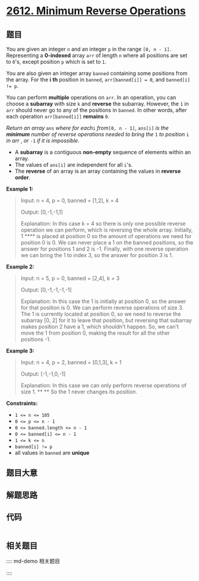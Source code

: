 # [2612. Minimum Reverse Operations](https://leetcode.com/problems/minimum-reverse-operations/)

## 题目

You are given an integer `n` and an integer `p` in the range `[0, n - 1]`.
Representing a **0-indexed** array `arr` of length `n` where all positions are
set to `0`'s, except position `p` which is set to `1`.

You are also given an integer array `banned` containing some positions from
the array. For the **i** **th** position in `banned`, `arr[banned[i]] = 0`,
and `banned[i] != p`.

You can perform **multiple** operations on `arr`. In an operation, you can
choose a **subarray** with size `k` and **reverse** the subarray. However, the
`1` in `arr` should never go to any of the positions in `banned`. In other
words, after each operation `arr[banned[i]]` **remains** `0`.

_Return an array_ `ans` _where_ _for each_`i` _from_`[0, n - 1]`, `ans[i]` _is
the **minimum** number of reverse operations needed to bring the_ `1` _to
position_ `i` _in arr_ , _or_ `-1` _if it is impossible_.

  * A **subarray** is a contiguous **non-empty** sequence of elements within an array.
  * The values of `ans[i]` are independent for all `i`'s.
  * The **reverse** of an array is an array containing the values in **reverse order**.



**Example 1:**

> Input: n = 4, p = 0, banned = [1,2], k = 4
> 
> Output: [0,-1,-1,1]
> 
> Explanation: In this case k = 4 so there is only one possible reverse operation we can perform, which is reversing the whole array. Initially, 1 **** is placed at position 0 so the amount of operations we need for position 0 is 0. We can never place a 1 on the banned positions, so the answer for positions 1 and 2 is -1. Finally, with one reverse operation we can bring the 1 to index 3, so the answer for position 3 is 1. 

**Example 2:**

> Input: n = 5, p = 0, banned = [2,4], k = 3
> 
> Output: [0,-1,-1,-1,-1]
> 
> Explanation: In this case the 1 is initially at position 0, so the answer for that position is 0. We can perform reverse operations of size 3. The 1 is currently located at position 0, so we need to reverse the subarray [0, 2] for it to leave that position, but reversing that subarray makes position 2 have a 1, which shouldn't happen. So, we can't move the 1 from position 0, making the result for all the other positions -1. 

**Example 3:**

> Input: n = 4, p = 2, banned = [0,1,3], k = 1
> 
> Output: [-1,-1,0,-1]
> 
> Explanation: In this case we can only perform reverse operations of size 1. ** ** So the 1 never changes its position.

**Constraints:**

  * `1 <= n <= 105`
  * `0 <= p <= n - 1`
  * `0 <= banned.length <= n - 1`
  * `0 <= banned[i] <= n - 1`
  * `1 <= k <= n `
  * `banned[i] != p`
  * all values in `banned` are **unique**  


## 题目大意

## 解题思路

## 代码

```javascript

```

## 相关题目

:::: md-demo 相关题目

::::
